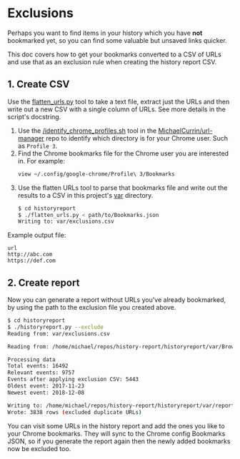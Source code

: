 # Exclusions


Perhaps you want to find items in your history which you have **not** bookmarked yet, so you can find some valuable but unsaved links quicker. 

This doc covers how to get your bookmarks converted to a CSV of URLs and use that as an exclusion rule when creating the history report CSV.


## 1. Create CSV

Use the [flatten_urls.py](/tools/flatten_urls.py) tool to take a text file, extract just the URLs and then write out a new CSV with a single column of URLs. See more details in the script's docstring.

1. Use the [/identify_chrome_profiles.sh](https://github.com/MichaelCurrin/url-manager/blob/master/tools/identify_chrome_profiles.sh) tool in the [MichaelCurrin/url-manager](https://github.com/MichaelCurrin/url-manager) repo to identify which directory is for your Chrome user. Such as `Profile 3`.
2. Find the Chrome bookmarks file for the Chrome user you are interested in. For example:
    ```bash
    view ~/.config/google-chrome/Profile\ 3/Bookmarks
    ```
3. Use the flatten URLs tool to parse that bookmarks file and write out the results to a CSV in this project's [var](/historyreport/var) directory.
    ```bash
    $ cd historyreport
    $ ./flatten_urls.py < path/to/Bookmarks.json
    Writing to: var/exclusions.csv
    ```

Example output file:

```csv
url
http://abc.com
https://def.com
```

## 2. Create report

Now you can generate a report without URLs you've already bookmarked, by using the path to the exclusion file you created above.

```bash
$ cd historyreport
$ ./historyreport.py --exclude
Reading from: var/exclusions.csv

Reading from: /home/michael/repos/history-report/historyreport/var/BrowserHistory.json

Processing data
Total events: 16492
Relevant events: 9757
Events after applying exclusion CSV: 5443
Oldest event: 2017-11-23
Newest event: 2018-12-08

Writing to: /home/michael/repos/history-report/historyreport/var/report.csv
Wrote: 3838 rows (excluded duplicate URLs)
```

You can visit some URLs in the history report and add the ones you like to your Chrome bookmarks. They will sync to the Chrome config Bookmarks JSON, so if you generate the report again then the newly added bookmarks now be excluded too.

